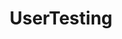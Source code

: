 ---
title: UserTesting
intro: Know how users interact with designs and fix UX issues before writing a single line of code.
link: http://www.usertesting.com
category:
- User research
image: "/assets/images/usertesting.svg"
---